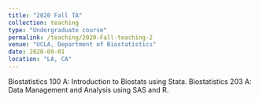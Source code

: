 ```yaml
---
title: "2020 Fall TA"
collection: teaching
type: "Undergraduate course"
permalink: /teaching/2020-Fall-teaching-2
venue: "UCLA, Department of Biostatistics"
date: 2020-09-01
location: "LA, CA"
---
```


Biostatistics 100 A: Introduction to Biostats using Stata.
Biostatistics 203 A: Data Management and Analysis using SAS and R.
